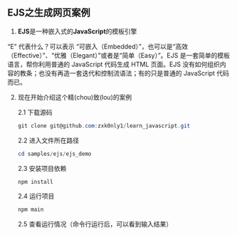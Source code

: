 ## EJS之生成网页案例

1. **EJS**是一种嵌入式的**JavaScript**的模板引擎

“E” 代表什么？可以表示 “可嵌入（Embedded）”，也可以是“高效（Effective）”、“优雅（Elegant）”或者是“简单（Easy）”。EJS 是一套简单的模板语言，帮你利用普通的 JavaScript 代码生成 HTML 页面。EJS 没有如何组织内容的教条；也没有再造一套迭代和控制流语法；有的只是普通的 JavaScript 代码而已。 

2. 现在开始介绍这个精(chou)致(lou)的案例

   2.1 下载源码

   ```powershell
   git clone git@github.com:zxk0nly1/learn_javascript.git
   ```

   2.2 进入文件所在路径

   ```powershell
   cd samples/ejs/ejs_demo
   ```

   2.3 安装项目依赖

   ```powershell
   npm install 
   ```

   2.4 运行项目

   ```powershell
   npm main
   ```

   2.5 查看运行情况（命令行运行后，可以看到输入结果）

   